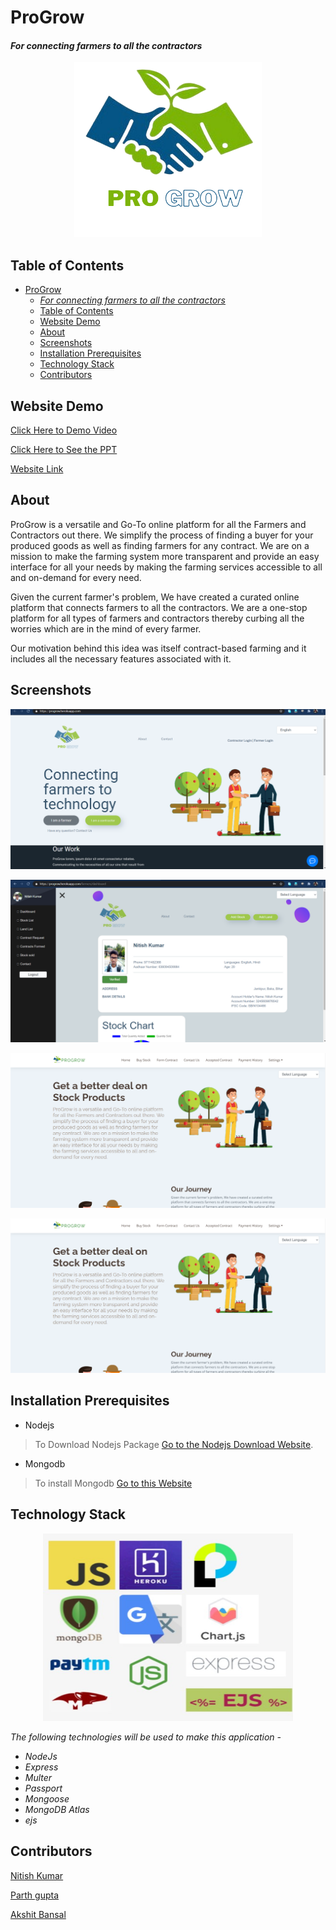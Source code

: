 # ProGrow

#### *For connecting farmers to all the contractors*

<p align="center">
  <img width="300" height="280" src="./assets/logo.png">
</p>

## Table of Contents

- [ProGrow](#progrow)
  - [*For connecting farmers to all the contractors*](#for-connecting-farmers-to-all-the-contractors)
  - [Table of Contents](#table-of-contents)
  - [Website Demo](#website-demo)
  - [About](#about)
  - [Screenshots](#screenshots)
  - [Installation Prerequisites](#installation-prerequisites)
  - [Technology Stack](#technology-stack)
  - [Contributors](#contributors)

## Website Demo

[Click Here to Demo Video](https://www.youtube.com/watch?v=bJHhR7Zb0OM)

[Click Here to See the PPT](https://docs.google.com/presentation/d/1HBsWIlOIUaYAGLyz3aeXnn6IkOUGX1hDDlvm06By6hY/edit?usp=sharing)

[Website Link](https://progrow.herokuapp.com/)

## About

ProGrow is a versatile and Go-To online platform for all the Farmers and Contractors out there. We simplify the process of finding a buyer for your produced goods as well as finding farmers for any contract. We are on a mission to make the farming system more transparent and provide an easy interface for all your needs by making the farming services accessible to all and on-demand for every need.

Given the current farmer's problem, We have created a curated online platform that connects farmers to all the contractors. We are a one-stop platform for all types of farmers and contractors thereby curbing all the worries which are in the mind of every farmer.

Our motivation behind this idea was itself contract-based farming and it includes all the necessary features associated with it.

## Screenshots

![Landing Page](./assets/landing.png)

![Farmer Profile](./assets/farmer.png)

![Contractor Dashboard](./assets/1.png)

![Multilingual Feature](./assets/1.png)

## Installation Prerequisites

- Nodejs

> To Download Nodejs Package [Go to the Nodejs Download Website](https://nodejs.org/en/download/).

- Mongodb

> To install Mongodb [Go to this Website](https://docs.mongodb.com/manual/administration/install-community/)


## Technology Stack

<p align="center">
  <img width="400" height="300" src="./assets/tech.jpg">
</p>

_The following technologies will be used to make this application -_

- _NodeJs_
- _Express_
- _Multer_
- _Passport_
- _Mongoose_
- _MongoDB Atlas_
- _ejs_

## Contributors


[Nitish Kumar](https://github.com/Nitish9711)

[Parth gupta](https://github.com/Parth-Gupta10)

[Akshit Bansal](https://github.com/abansal755)

